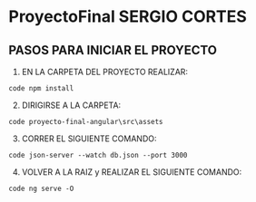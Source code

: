 # ProyectoFinal SERGIO CORTES

## PASOS PARA INICIAR EL PROYECTO

1. EN LA CARPETA DEL PROYECTO REALIZAR:

`code
npm install 
`

2. DIRIGIRSE A LA CARPETA:

`code
proyecto-final-angular\src\assets
`

3. CORRER EL SIGUIENTE COMANDO:

`code
json-server --watch db.json --port 3000
`

4. VOLVER A LA RAIZ y REALIZAR EL SIGUIENTE COMANDO:

`code
ng serve -O
`
